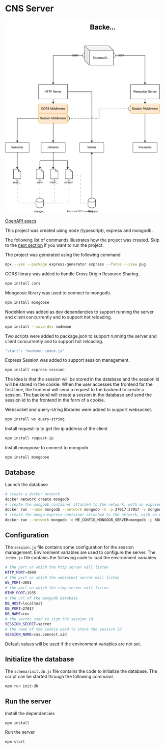# CNS Server

![architecture](docs/backend.svg)

[OpenAPI specs](docs/openapi.yaml)

This project was created using node (typescript), express and mongodb.

The following list of commands illustrates how the project was created.
Skip to the [next section](##run-the-server) if you want to run the project.

The project was generated using the following command
```bash
npx --yes --package express-generator express --force --view pug
```

CORS library was added to handle Cross Origin Resource Sharing.
```bash
npm install cors
```

Mongoose library was used to connect to mongodb.
```bash
npm install mongoose
```

NodeMon was added as dev dependencies to support running the server and client concurrently and to support hot reloading.
```bash
npm install --save-dev nodemon
```

Two scripts were added to package.json to support running the server and client concurrently and to support hot reloading.
```bash
"start": "nodemon index.js"
```

Express Session was added to support session management.
```bash
npm install express-session
```
The idea is that the session will be stored in the database and the session id will be stored in the cookie.
When the user accesses the frontend for the first time, the frontend will send a request to the backend to create a session.
The backend will create a session in the database and send the session id to the frontend in the form of a cookie.

Websocket and query-string libraries were added to support websocket.
```bash
npm install ws query-string
```

Install request-ip to get the ip address of the client
```bash
npm install request-ip
```

Install mongoose to connect to mongodb
```bash
npm install mongoose
```

## Database

Launch the database
```bash
# create a docker network
docker network create mongodb
# create the mongodb container attached to the network, with an exposed port and a mapped volume
docker run --name mongodb --network mongodb -d -p 27017:27017 -v mongodb-data:/data/db mongodb/mongodb-community-server
# create the mongo-express container attached to the network, with an exposed port
docker run --network mongodb -e ME_CONFIG_MONGODB_SERVER=mongodb -p 8081:8081 mongo-express
```

## Configuration

The `session.js` file contains some configuration for the session management.
Environment variables are used to configure the server. The `index.js` file contains the following code to load the environment variables.
```bash
# the port on which the http server will listen
HTTP_PORT=3000
# the port on which the websocket server will listen
WS_PORT=3001
# the port on which the rtmp server will listen
RTMP_PORT=1935
# the url of the mongodb database
DB_HOST=localhost
DB_PORT=27017
DB_NAME=cns
# the secret used to sign the session id
SESSION_SECRET=secret
# the name of the cookie used to store the session id
SESSION_NAME=cns.connect.sid
```
Default values will be used if the environment variables are not set.

## Initialize the database

The `schema/init.db.js` file contains the code to initialize the database.
The script can be started through the following command.
```bash
npm run init-db
```

## Run the server

Install the dependencies
```bash
npm install
```

Run the server
```bash
npm start
```
